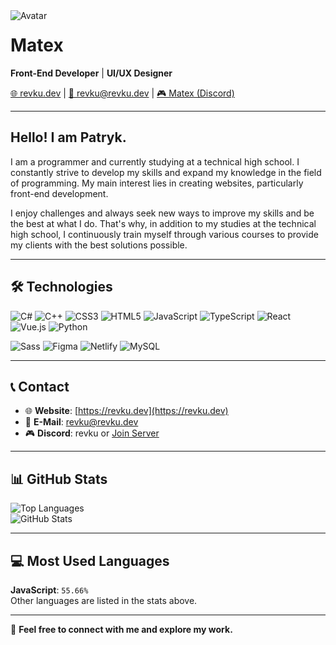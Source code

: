 <img align="left" src="[https://i.pinimg.com/736x/e4/11/45/e41145787c95ba513db2d980fd6289f3.jpg](https://i.pinimg.com/736x/fd/d8/e4/fdd8e41170eeae2958be3fa18a3d837e.jpg)" alt="Avatar"/>

# Matex  
**Front-End Developer** | **UI/UX Designer**

[🌐 revku.dev](https://revku.dev) | [📧 revku@revku.dev](mailto:28.matimateusz@gmail.com) | [🎮 Matex (Discord)](#)  

---

## Hello! I am Patryk.  
I am a programmer and currently studying at a technical high school. I constantly strive to develop my skills and expand my knowledge in the field of programming. My main interest lies in creating websites, particularly front-end development.  

I enjoy challenges and always seek new ways to improve my skills and be the best at what I do. That's why, in addition to my studies at the technical high school, I continuously train myself through various courses to provide my clients with the best solutions possible.  

---

## 🛠 Technologies  

![C#](https://img.shields.io/badge/-C%23-239120?style=flat-square&logo=c-sharp&logoColor=white) 
![C++](https://img.shields.io/badge/-C++-00599C?style=flat-square&logo=c%2B%2B&logoColor=white) 
![CSS3](https://img.shields.io/badge/-CSS3-1572B6?style=flat-square&logo=css3)
![HTML5](https://img.shields.io/badge/-HTML5-E34F26?style=flat-square&logo=html5&logoColor=white) 
![JavaScript](https://img.shields.io/badge/-JavaScript-F7DF1E?style=flat-square&logo=javascript&logoColor=black)
![TypeScript](https://img.shields.io/badge/-TypeScript-007ACC?style=flat-square&logo=typescript)
![React](https://img.shields.io/badge/-React-61DAFB?style=flat-square&logo=react&logoColor=black) 
![Vue.js](https://img.shields.io/badge/-Vue.js-4FC08D?style=flat-square&logo=vue.js&logoColor=white)
![Python](https://img.shields.io/badge/-Python-3776AB?style=flat-square&logo=python&logoColor=white)

![Sass](https://img.shields.io/badge/-Sass-CC6699?style=flat-square&logo=sass&logoColor=white) 
![Figma](https://img.shields.io/badge/-Figma-F24E1E?style=flat-square&logo=figma&logoColor=white)
![Netlify](https://img.shields.io/badge/-Netlify-00C7B7?style=flat-square&logo=netlify)
![MySQL](https://img.shields.io/badge/-MySQL-00000F?style=flat-square&logo=mysql&logoColor=white)

---

## 📞 Contact  

- 🌐 **Website**: [https://revku.dev](https://revku.dev)  
- 📧 **E-Mail**: [revku@revku.dev](mailto:revku@revku.dev)  
- 🎮 **Discord**: revku or [Join Server](#)

---

## 📊 GitHub Stats  

![Top Languages](https://github-readme-stats.vercel.app/api/top-langs/?username=revku&layout=compact&theme=dark)  
![GitHub Stats](https://github-readme-stats.vercel.app/api?username=revku&show_icons=true&theme=dark&count_private=true)

---

## 💻 Most Used Languages  

**JavaScript**: `55.66%`  
Other languages are listed in the stats above.  

---

🔗 **Feel free to connect with me and explore my work.**
